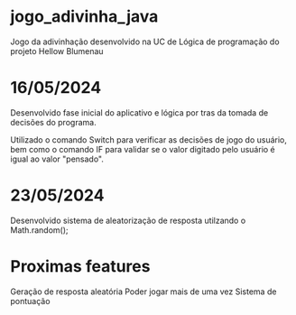 # jogo_adivinha_java
Jogo da adivinhação desenvolvido na UC de Lógica de programação do projeto Hellow Blumenau

# 16/05/2024

Desenvolvido fase inicial do aplicativo e lógica por tras da tomada de decisões do programa.

Utilizado o comando Switch para verificar as decisões de jogo do usuário, bem como o comando IF
para validar se o valor digitado pelo usuário é igual ao valor "pensado".

# 23/05/2024

Desenvolvido sistema de aleatorização de resposta utilzando o Math.random();


# Proximas features

Geração de resposta aleatória
Poder jogar mais de uma vez
Sistema de pontuação
